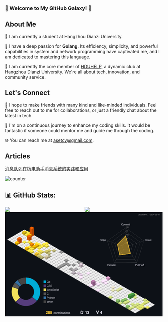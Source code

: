 ### 🌟 Welcome to My GitHub Galaxy! 🌟

## About Me

🌱 I am currently a student at Hangzhou Dianzi University.

🔭 I have a deep passion for **Golang**. Its efficiency, simplicity, and powerful capabilities in system and network programming have captivated me, and I am dedicated to mastering this language.

🧑 I am currently the core member of [HDUHELP](https://github.com/hduhelp), a dynamic club at Hangzhou Dianzi University. We're all about tech, innovation, and community service.

## Let's Connect

💬 I hope to make friends with many kind and like-minded individuals. Feel free to reach out to me for collaborations, or just a friendly chat about the latest in tech.

🤔 I'm on a continuous journey to enhance my coding skills. It would be fantastic if someone could mentor me and guide me through the coding.

🌐 You can reach me at asetcy@gmail.com.

## Articles

[消息队列在杭电助手消息系统的实践和应用](https://mp.weixin.qq.com/s/xAATZBfoEWsz92viKLP6Vw)

![counter](https://komarev.com/ghpvc/?username=setcy1)

## 📊 GitHub Stats:
<img align="left" block src="https://github-readme-stats.vercel.app/api?username=setcy&theme=dracula&hide_border=false&include_all_commits=false&count_private=true" width="45%" />
<img align="right" block src="https://github-readme-streak-stats.herokuapp.com/?user=setcy&theme=dracula&hide_border=false" width="49.5%" />

[![3d-contribution](./profile-3d-contrib/profile-custom-season.svg)](https://raw.githubusercontent.com/setcy/setcy/main/profile-3d-contrib/profile-custom-season.svg)
